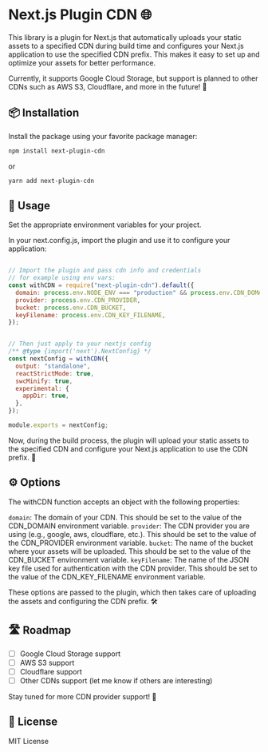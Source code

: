# Next.js Plugin CDN 🌐

This library is a plugin for Next.js that automatically uploads your static assets to a specified CDN during build time and configures your Next.js application to use the specified CDN prefix. This makes it easy to set up and optimize your assets for better performance.

Currently, it supports Google Cloud Storage, but support is planned to other CDNs such as AWS S3, Cloudflare, and more in the future! 🌟

## 📦 Installation

Install the package using your favorite package manager:

```bash
npm install next-plugin-cdn
```

or 

```bash
yarn add next-plugin-cdn
```

## 🔧 Usage
Set the appropriate environment variables for your project.

In your next.config.js, import the plugin and use it to configure your application:

```javascript

// Import the plugin and pass cdn info and credentials
// for example using env vars:
const withCDN = require("next-plugin-cdn").default({
  domain: process.env.NODE_ENV === "production" && process.env.CDN_DOMAIN,
  provider: process.env.CDN_PROVIDER,
  bucket: process.env.CDN_BUCKET,
  keyFilename: process.env.CDN_KEY_FILENAME,
});


// Then just apply to your nextjs config
/** @type {import('next').NextConfig} */
const nextConfig = withCDN({
  output: "standalone",
  reactStrictMode: true,
  swcMinify: true,
  experimental: {
    appDir: true,
  },
});

module.exports = nextConfig;
```

Now, during the build process, the plugin will upload your static assets to the specified CDN and configure your Next.js application to use the CDN prefix. 🎉

## ⚙️ Options
The withCDN function accepts an object with the following properties:

`domain`: The domain of your CDN. This should be set to the value of the CDN_DOMAIN environment variable.
`provider`: The CDN provider you are using (e.g., google, aws, cloudflare, etc.). This should be set to the value of the CDN_PROVIDER environment variable.
`bucket`: The name of the bucket where your assets will be uploaded. This should be set to the value of the CDN_BUCKET environment variable.
`keyFilename`: The name of the JSON key file used for authentication with the CDN provider. This should be set to the value of the CDN_KEY_FILENAME environment variable.

These options are passed to the plugin, which then takes care of uploading the assets and configuring the CDN prefix. 🛠️

## 🛣️ Roadmap
- [ ] Google Cloud Storage support
- [ ] AWS S3 support
- [ ] Cloudflare support
- [ ] Other CDNs support (let me know if others are interesting)

Stay tuned for more CDN provider support! 🚧

## 📄 License

MIT License